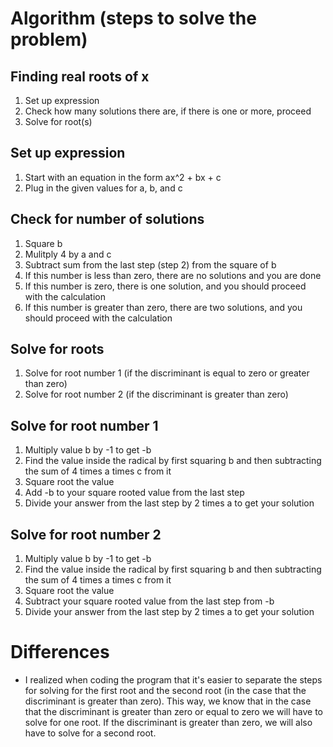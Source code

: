 # Algorithm (steps to solve the problem)

## Finding real roots of x
1. Set up expression
2. Check how many solutions there are, if there is one or more, proceed
3. Solve for root(s)

## Set up expression
1. Start with an equation in the form ax^2 + bx + c
2. Plug in the given values for a, b, and c

## Check for number of solutions
1. Square b
2. Mulitply 4 by a and c
3. Subtract sum from the last step (step 2) from the square of b
4. If this number is less than zero, there are no solutions and you are done
5. If this number is zero, there is one solution, and you should proceed with the calculation
6. If this number is greater than zero, there are two solutions, and you should proceed with the calculation

## Solve for roots
1. Solve for root number 1 (if the discriminant is equal to zero or greater than zero)
2. Solve for root number 2 (if the discriminant is greater than zero)

## Solve for root number 1
1. Multiply value b by -1 to get -b
2. Find the value inside the radical by first squaring b and then subtracting the sum of 4 times a times c from it
3. Square root the value
4. Add -b to your square rooted value from the last step
5. Divide your answer from the last step by 2 times a to get your solution

## Solve for root number 2
1. Multiply value b by -1 to get -b
2. Find the value inside the radical by first squaring b and then subtracting the sum of 4 times a times c from it
3. Square root the value
4. Subtract your square rooted value from the last step from -b
5. Divide your answer from the last step by 2 times a to get your solution

# Differences
- I realized when coding the program that it's easier to separate the steps for solving for the first root and the second root (in the case that the discriminant is greater than zero). This way, we know that in the case that the discriminant is greater than zero or equal to zero we will have to solve for one root. If the discriminant is greater than zero, we will also have to solve for a second root.